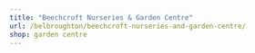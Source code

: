 ```yaml
---
title: "Beechcroft Nurseries & Garden Centre"
url: /belbroughton/beechcroft-nurseries-and-garden-centre/
shop: garden centre
---
```

